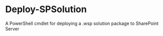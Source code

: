 Deploy-SPSolution
=================

A PowerShell cmdlet for deploying a .wsp solution package to SharePoint Server
